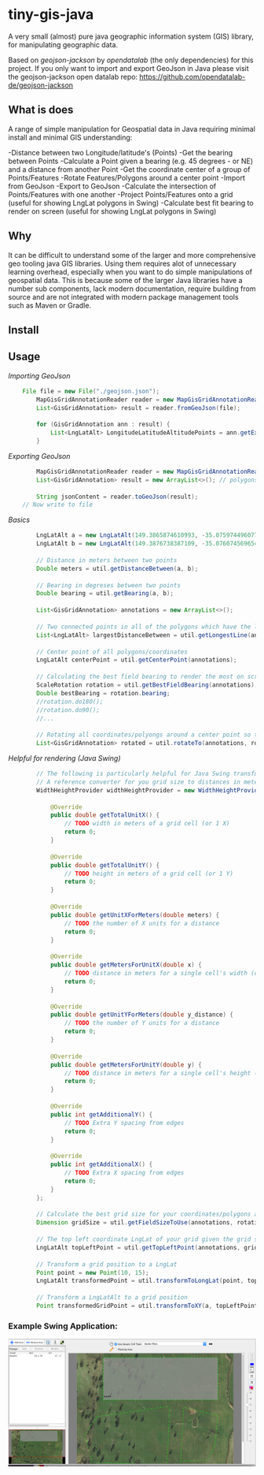 # tiny-gis-java
A very small (almost) pure java geographic information system (GIS) library, for manipulating geographic data.

Based on *geojson-jackson* by *opendatalab* (the only dependencies) for this project. 
If you only want to import and export GeoJson in Java please visit the geojson-jackson open datalab repo:
https://github.com/opendatalab-de/geojson-jackson

## What is does
A range of simple manipulation for Geospatial data in Java requiring minimal install and minimal GIS understanding:

-Distance between two Longitude/latitude's (Points)
-Get the bearing between Points
-Calculate a Point given a bearing (e.g. 45 degrees - or NE) and a distance from another Point
-Get the coordinate center of a group of Points/Features
-Rotate Features/Polygons around a center point 
-Import from GeoJson
-Export to GeoJson
-Calculate the intersection of Points/Features with one another
-Project Points/Features onto a grid (useful for showing LngLat polygons in Swing)
-Calculate best fit bearing to render on screen (useful for showing LngLat polygons in Swing)

## Why
It can be difficult to understand some of the larger and more comprehensive geo tooling java GIS libraries. Using them requires alot of unnecessary learning overhead, especially when you want to do simple manipulations of geospatial data.
This is because some of the larger Java libraries have a number sub components, lack modern documentation, require building from source and are not integrated with modern package management tools such as Maven or Gradle.

## Install

## Usage
*Importing GeoJson*
```java
    File file = new File("./geojson.json");
		MapGisGridAnnotationReader reader = new MapGisGridAnnotationReader();
		List<GisGridAnnotation> result = reader.fromGeoJson(file);

		for (GisGridAnnotation ann : result) {
			List<LngLatAlt> LongitudeLatitudeAltitudePoints = ann.getExteriorRing();
		}
```

*Exporting GeoJson*
```java
		MapGisGridAnnotationReader reader = new MapGisGridAnnotationReader();
		List<GisGridAnnotation> result = new ArrayList<>(); // polygons

		String jsonContent = reader.toGeoJson(result);
    // Now write to file
```

*Basics*
```java
		LngLatAlt a = new LngLatAlt(149.3865874610993, -35.07597449607705);
		LngLatAlt b = new LngLatAlt(149.3876738387109, -35.07607456965434);
		
		// Distance in meters between two points
		Double meters = util.getDistanceBetween(a, b);
		
		// Bearing in degreses between two points
		Double bearing = util.getBearing(a, b);
		
		List<GisGridAnnotation> annotations = new ArrayList<>();
		
		// Two connected points in all of the polygons which have the longest edge
		List<LngLatAlt> largestDistanceBetween = util.getLongestLine(annotations);
		
		// Center point of all polygons/coordinates
		LngLatAlt centerPoint = util.getCenterPoint(annotations);
		
		// Calculating the best field bearing to render the most on screen
		ScaleRotation rotation = util.getBestFieldBearing(annotations);
		Double bestBearing = rotation.bearing;
		//rotation.do180();
		//rotation.do90();
		//...
		
		// Rotating all coordinates/polyongs around a center point so that best bearing is now in line with N
		List<GisGridAnnotation> rotated = util.rotateTo(annotations, rotation, RotationType.NORTH);
```

*Helpful for rendering (Java Swing)*
```java
		// The following is particularly helpful for Java Swing transformations and rendering coordinates on screen
		// A reference converter for you grid size to distances in meters and vice versa (USED BELOW)
		WidthHeightProvider widthHeightProvider = new WidthHeightProvider() {

			@Override
			public double getTotalUnitX() {
				// TODO width in meters of a grid cell (or 1 X)
				return 0;
			}

			@Override
			public double getTotalUnitY() {
				// TODO height in meters of a grid cell (or 1 Y)
				return 0;
			}

			@Override
			public double getUnitXForMeters(double meters) {
				// TODO the number of X units for a distance
				return 0;
			}

			@Override
			public double getMetersForUnitX(double x) {
				// TODO distance in meters for a single cell's width (or 1 X) in the grid
				return 0;
			}

			@Override
			public double getUnitYForMeters(double y_distance) {
				// TODO the number of Y units for a distance
				return 0;
			}

			@Override
			public double getMetersForUnitY(double y) {
				// TODO distance in meters for a single cell's height (or 1 Y) in the grid
				return 0;
			}

			@Override
			public int getAdditionalY() {
				// TODO Extra Y spacing from edges
				return 0;
			}

			@Override
			public int getAdditionalX() {
				// TODO Extra X spacing from edges
				return 0;
			}
		};
		
		// Calculate the best grid size for your coordinates/polygons and their bearing
		Dimension gridSize = util.getFieldSizeToUse(annotations, rotation, widthHeightProvider);
		
		// The top left coordinate LngLat of your grid given the grid size, and other parameters
		LngLatAlt topLeftPoint = util.getTopLeftPoint(annotations, gridSize, rotation, widthHeightProvider);
		
		// Transform a grid position to a LngLat
		Point point = new Point(10, 15);
		LngLatAlt transformedPoint = util.transformToLongLat(point, topLeftPoint, gridSize, rotation, widthHeightProvider);
		
		// Transform a LngLatAlt to a grid position
		Point transformedGridPoint = util.transformToXY(a, topLeftPoint, gridSize, rotation, widthHeightProvider);
 ```

### Example Swing Application:
![alt text](example.png)

